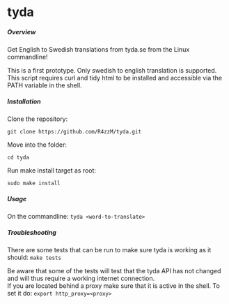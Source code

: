 tyda
====
##### Overview
Get English to Swedish translations from tyda.se from the Linux commandline!

This is a first prototype. Only swedish to english translation is supported.
This script requires curl and tidy html to be installed and accessible via the PATH variable in the shell.
##### Installation
Clone the repository:

`git clone https://github.com/R4zzM/tyda.git`

Move into the folder:

`cd tyda`

Run make install target as root:

`sudo make install`
##### Usage
On the commandline:
`tyda <word-to-translate>`
##### Troubleshooting
There are some tests that can be run to make sure tyda is working as it should:
`make tests`

Be aware that some of the tests will test that the tyda API has not changed and will thus require a working internet connection.<br>
If you are located behind a proxy make sure that it is active in the shell. To set it do:
`export http_proxy=<proxy>`
